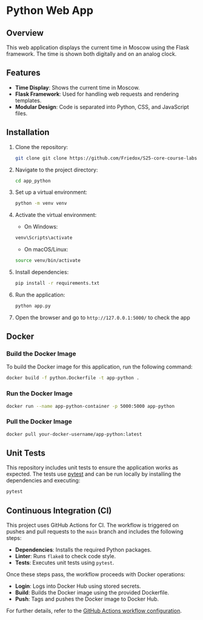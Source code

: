 # Python Web App

## Overview

This web application displays the current time in Moscow using the Flask framework. The time is shown both digitally and on an analog clock.

## Features

- **Time Display**: Shows the current time in Moscow.
- **Flask Framework**: Used for handling web requests and rendering templates.
- **Modular Design**: Code is separated into Python, CSS, and JavaScript files.

## Installation

1. Clone the repository:

    ```bash
    git clone git clone https://github.com/Friedox/S25-core-course-labs.git
    ```

2. Navigate to the project directory:

    ```bash
    cd app_python
    ```

3. Set up a virtual environment:

    ```bash
    python -m venv venv
    ```

4. Activate the virtual environment:

    - On Windows:

    ```bash
    venv\Scripts\activate
    ```

    - On macOS/Linux:

    ```bash
    source venv/bin/activate
    ```

5. Install dependencies:

    ```bash
    pip install -r requirements.txt
    ```

6. Run the application:

    ```bash
    python app.py
    ```

7. Open the browser and go to `http://127.0.0.1:5000/` to check the app

## Docker

### Build the Docker Image

To build the Docker image for this application, run the following command:

   ```bash
   docker build -f python.Dockerfile -t app-python .
   ```

### Run the Docker Image

   ```bash
   docker run --name app-python-container -p 5000:5000 app-python
   ```

### Pull the Docker Image

   ```bash
   docker pull your-docker-username/app-python:latest
   ```

## Unit Tests

This repository includes unit tests to ensure the application works as expected. The tests use [pytest](https://docs.pytest.org/) and can be run locally by installing the dependencies and executing:

```bash
pytest
```

## Continuous Integration (CI)

This project uses GitHub Actions for CI. The workflow is triggered on pushes and pull requests to the `main` branch and includes the following steps:

- **Dependencies**: Installs the required Python packages.
- **Linter**: Runs `flake8` to check code style.
- **Tests**: Executes unit tests using `pytest`.

Once these steps pass, the workflow proceeds with Docker operations:

- **Login**: Logs into Docker Hub using stored secrets.
- **Build**: Builds the Docker image using the provided Dockerfile.
- **Push**: Tags and pushes the Docker image to Docker Hub.

For further details, refer to the [GitHub Actions workflow configuration](.github/workflows/ci.yml).